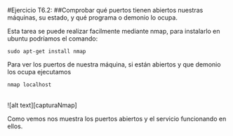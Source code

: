 ﻿[capturaNmap]:./imagenesActividades/capturaNmap.png
#Ejercicio T6.2:
##Comprobar qué puertos tienen abiertos nuestras máquinas, su estado, y qué programa o demonio lo ocupa.

Esta tarea se puede realizar facilmente mediante nmap, para instalarlo en ubuntu podríamos el comando:

    sudo apt-get install nmap
    
Para ver los puertos de nuestra máquina, si están abiertos y que demonio los ocupa ejecutamos

    nmap localhost
<br>
![alt text][capturaNmap]

Como vemos nos muestra los puertos abiertos y el servicio funcionando en ellos.